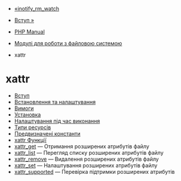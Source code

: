 - [«inotify_rm_watch](function.inotify-rm-watch.md)
- [Вступ »](intro.xattr.md)

- [PHP Manual](index.md)
- [Модулі для роботи з файловою системою](refs.fileprocess.file.md)
- xattr

# xattr

- [Вступ](intro.xattr.md)
- [Встановлення та налаштування](xattr.setup.md)
- [Вимоги](xattr.requirements.md)
- [Установка](xattr.installation.md)
- [Налаштування під час виконання](xattr.configuration.md)
- [Типи ресурсів](xattr.resources.md)
- [Предвизначені константи](xattr.constants.md)
- [xattr Функції](ref.xattr.md)
- [xattr_get](function.xattr-get.md) — Отримання розширених
атрибутів файлу
- [xattr_list](function.xattr-list.md) — Перегляд списку
розширених атрибутів файлу
- [xattr_remove](function.xattr-remove.md) — Видалення
розширених атрибутів файлу
- [xattr_set](function.xattr-set.md) — Налаштування розширених
атрибутів файлу
- [xattr_supported](function.xattr-supported.md) — Перевірка
підтримки розширених атрибутів
